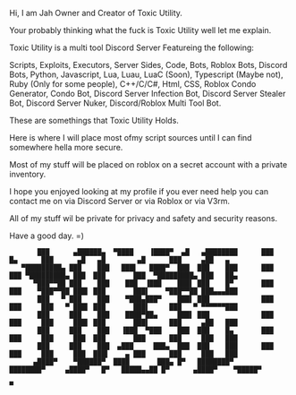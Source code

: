 Hi, I am Jah Owner and Creator of Toxic Utility.

Your probably thinking what the fuck is Toxic Utility well let me explain.

Toxic Utility is a multi tool Discord Server Featureing the following: 

Scripts,
Exploits,
Executors,
Server Sides,
Code,
Bots,
Roblox Bots, 
Discord Bots,
Python,
Javascript,
Lua,
Luau,
LuaC (Soon),
Typescript (Maybe not),
Ruby (Only for some people),
C++/C/C#,
Html,
CSS,
Roblox Condo Generator,
Condo Bot,
Discord Server Infection Bot,
Discord Server Stealer Bot,
Discord Server Nuker,
Discord/Roblox Multi Tool Bot.

These are somethings that Toxic Utility Holds.

Here is where I will place most ofmy script sources until I can find somewhere hella more secure.

Most of my stuff will be placed on roblox on a secret account with a private inventory.



I hope you enjoyed looking at my profile if you ever need help you can contact me on via Discord Server or via Roblox or via V3rm.

All of my stuff wil be private for privacy and safety and security reasons.

Have a good day. =)

```
       ███      ▄██████▄  ▀████    ▐████▀  ▄█   ▄████████      ███    █▄      ███      ▄█   ▄█        ▄█      ███     ▄██   ▄   
   ▀█████████▄ ███    ███   ███▌   ████▀  ███  ███    ███      ███    ███ ▀█████████▄ ███  ███       ███  ▀█████████▄ ███   ██▄ 
      ▀███▀▀██ ███    ███    ███  ▐███    ███▌ ███    █▀       ███    ███    ▀███▀▀██ ███▌ ███       ███▌    ▀███▀▀██ ███▄▄▄███ 
       ███   ▀ ███    ███    ▀███▄███▀    ███▌ ███             ███    ███     ███   ▀ ███▌ ███       ███▌     ███   ▀ ▀▀▀▀▀▀███ 
       ███     ███    ███    ████▀██▄     ███▌ ███             ███    ███     ███     ███▌ ███       ███▌     ███     ▄██   ███ 
       ███     ███    ███   ▐███  ▀███    ███  ███    █▄       ███    ███     ███     ███  ███       ███      ███     ███   ███ 
       ███     ███    ███  ▄███     ███▄  ███  ███    ███      ███    ███     ███     ███  ███▌    ▄ ███      ███     ███   ███ 
      ▄████▀    ▀██████▀  ████       ███▄ █▀   ████████▀       ████████▀     ▄████▀   █▀   █████▄▄██ █▀      ▄████▀    ▀█████▀ 
                                                                                        ▀                                    
```

